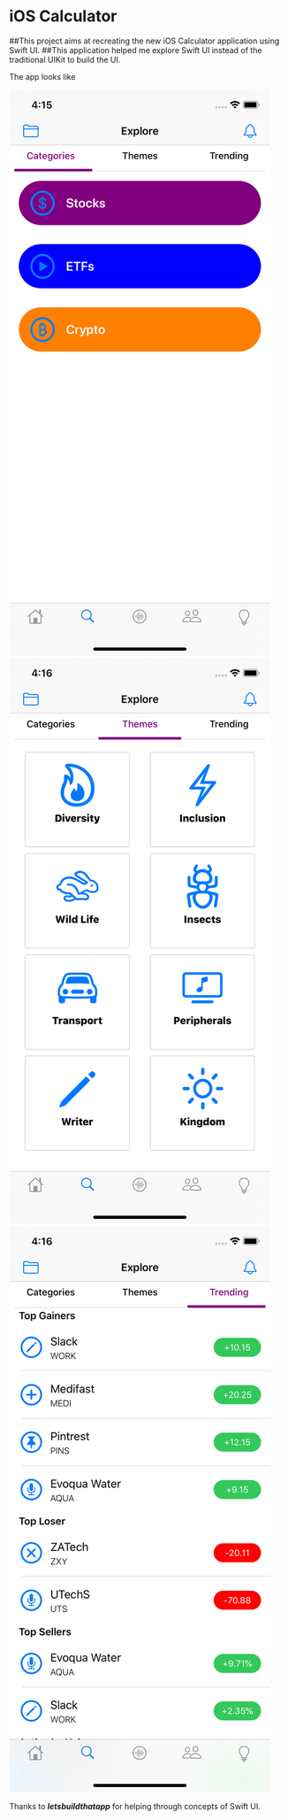 # iOS Calculator
##This project aims at recreating the new iOS Calculator application using Swift UI.
##This application helped me explore Swift UI instead of the traditional UIKit to build the UI.

The app looks like 


![Categories](https://github.com/tarunsubash/lets-invest/blob/main/Categories.png "Categories")
![Themes](https://github.com/tarunsubash/lets-invest/blob/main/Themes.png "Themes")
![Trending](https://github.com/tarunsubash/lets-invest/blob/main/Trending.png "Trending")


Thanks to **_letsbuildthatapp_** for helping through concepts of Swift UI.
